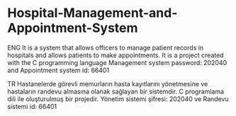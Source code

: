 # Hospital-Management-and-Appointment-System 
ENG It is a system that allows officers to manage patient records in hospitals and allows patients to make appointments. It is a project created with the C programming language
Management system password: 202040 and Appointment system id: 66401 

TR Hastanelerde görevli memurların hasta kayıtlarını yönetmesine ve hastaların randevu almasına olanak sağlayan bir sistemdir. C programlama dili ile oluşturulmuş bir projedir.
Yönetim sistemi şifresi: 202040 ve Randevu sistemi id: 66401

